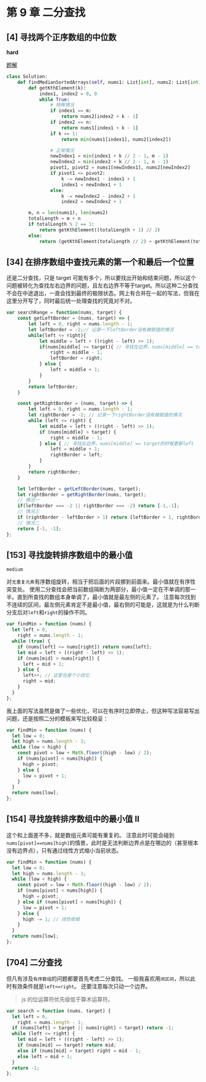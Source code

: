 # 第 9 章 二分查找

## [4] 寻找两个正序数组的中位数

**hard**

[题解](https://leetcode-cn.com/problems/median-of-two-sorted-arrays/solution/xun-zhao-liang-ge-you-xu-shu-zu-de-zhong-wei-s-114/)

```py
class Solution:
    def findMedianSortedArrays(self, nums1: List[int], nums2: List[int]) -> float:
        def getKthElement(k):
            index1, index2 = 0, 0
            while True:
                # 特殊情况
                if index1 == m:
                    return nums2[index2 + k - 1]
                if index2 == n:
                    return nums1[index1 + k - 1]
                if k == 1:
                    return min(nums1[index1], nums2[index2])

                # 正常情况
                newIndex1 = min(index1 + k // 2 - 1, m - 1)
                newIndex2 = min(index2 + k // 2 - 1, n - 1)
                pivot1, pivot2 = nums1[newIndex1], nums2[newIndex2]
                if pivot1 <= pivot2:
                    k -= newIndex1 - index1 + 1
                    index1 = newIndex1 + 1
                else:
                    k -= newIndex2 - index2 + 1
                    index2 = newIndex2 + 1

        m, n = len(nums1), len(nums2)
        totalLength = m + n
        if totalLength % 2 == 1:
            return getKthElement((totalLength + 1) // 2)
        else:
            return (getKthElement(totalLength // 2) + getKthElement(totalLength // 2 + 1)) / 2
```

## [34] 在排序数组中查找元素的第一个和最后一个位置

还是二分查找，只是 target 可能有多个，所以要找出开始和结束问题，所以这个问题被转化为查找左右边界的问题，且左右边界不等于target。所以这种二分查找不会在中途退出，一直会找到最终的极限状态。网上有合并在一起的写法，但我在这里分开写了，同时最后统一处理查找的究竟对不对。

```js
var searchRange = function(nums, target) {
    const getLeftBorder = (nums, target) => {
        let left = 0, right = nums.length - 1;
        let leftBorder = -2;// 记录一下leftBorder没有被赋值的情况
        while(left <= right){
            let middle = left + ((right - left) >> 1);
            if(nums[middle] >= target){ // 寻找左边界，nums[middle] == target的时候更新right
                right = middle - 1;
                leftBorder = right;
            } else {
                left = middle + 1;
            }
        }
        return leftBorder;
    }

    const getRightBorder = (nums, target) => {
        let left = 0, right = nums.length - 1;
        let rightBorder = -2; // 记录一下rightBorder没有被赋值的情况
        while (left <= right) {
            let middle = left + ((right - left) >> 1);
            if (nums[middle] > target) {
                right = middle - 1;
            } else { // 寻找右边界，nums[middle] == target的时候更新left
                left = middle + 1;
                rightBorder = left;
            }
        }
        return rightBorder;
    }

    let leftBorder = getLeftBorder(nums, target);
    let rightBorder = getRightBorder(nums, target);
    // 情况一
    if(leftBorder === -2 || rightBorder === -2) return [-1,-1];
    // 情况三
    if (rightBorder - leftBorder > 1) return [leftBorder + 1, rightBorder - 1];
    // 情况二
    return [-1, -1];
};
```

## [153] 寻找旋转排序数组中的最小值

`medium`

对`无重复元素`有序数组旋转，相当于把后面的片段挪到前面来。最小值就在有序性突变处。
使用二分查找会把当前数组隔断为两部分，最小值一定在不单调的那一半。直到所查找的数组本身单调了，最小值就是最左侧的元素了。
注意每次找到不连续的区间，最左侧元素肯定不是最小值，最右侧的可能是，这就是为什么判断分支后对`left`和`right`的操作不同。

```js
var findMin = function (nums) {
  let left = 0,
    right = nums.length - 1;
  while (true) {
    if (nums[left] <= nums[right]) return nums[left];
    let mid = left + ((right - left) >> 1);
    if (nums[mid] > nums[right]) {
      left = mid + 1;
    } else {
      left++; // 这里也是个小优化
      right = mid;
    }
  }
};
```

我上面的写法虽然是做了一些优化，可以在有序时立即停止，但这种写法容易写出问题，还是按照二分的模板来写比较稳妥：

```js
var findMin = function (nums) {
  let low = 0;
  let high = nums.length - 1;
  while (low < high) {
    const pivot = low + Math.floor((high - low) / 2);
    if (nums[pivot] < nums[high]) {
      high = pivot;
    } else {
      low = pivot + 1;
    }
  }
  return nums[low];
};
```

## [154] 寻找旋转排序数组中的最小值 II

这个和上面差不多，就是数组元素可能有重复的。
注意此时可能会碰到`nums[pivot]==nums[high]`的情景，此时是无法判断边界点是在哪边的（甚至根本没有边界点），只有通过线性方式缩小当前状态。

```js
var findMin = function (nums) {
  let low = 0;
  let high = nums.length - 1;
  while (low < high) {
    const pivot = low + Math.floor((high - low) / 2);
    if (nums[pivot] < nums[high]) {
      high = pivot;
    } else if (nums[pivot] > nums[high]) {
      low = pivot + 1;
    } else {
      high -= 1; // 线性收缩
    }
  }
  return nums[low];
};
```

## [704] 二分查找

但凡有涉及`有序数组`的问题都要首先考虑二分查找。
一般我喜欢用`闭区间`，所以此时有效条件就是`left<=right`。
还要注意每次只动一个边界。

> js 的位运算符优先级低于算术运算符。

```js
var search = function (nums, target) {
  let left = 0,
    right = nums.length - 1;
  if (nums[left] > target || nums[right] < target) return -1;
  while (left <= right) {
    let mid = left + ((right - left) >> 1);
    if (nums[mid] == target) return mid;
    else if (nums[mid] > target) right = mid - 1;
    else left = mid + 1;
  }
  return -1;
};
```
